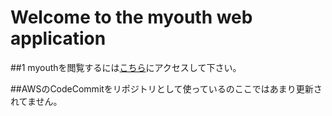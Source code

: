 Welcome to the myouth web application
===============================================
##1 myouthを閲覧するには[こちら](https://myouth.jp)にアクセスして下さい。

##AWSのCodeCommitをリポジトリとして使っているのここではあまり更新されてません。
